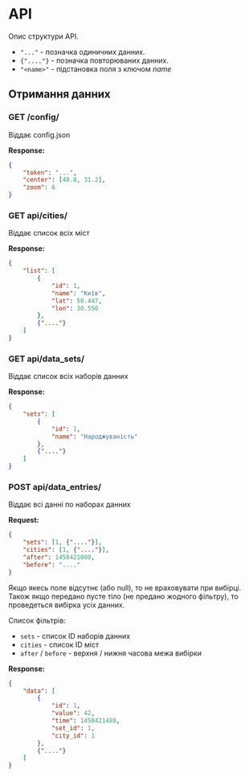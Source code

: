 # API

Опис структури API.

 * `"..."` - позначка одиничних данних.
 * `{"...."}` - позначка повторюваних данних.
 * `"<name>"` - підстановка поля з ключом _name_

## Отримання данних

### GET /config/
Віддає config.json

__Response:__

```json
{
    "token": "...",
    "center": [48.8, 31.2],
    "zoom": 6
}
```

### GET api/cities/
Віддає список всіх міст

__Response:__

```json
{
    "list": [
        {
            "id": 1,
            "name": "Київ",
            "lat": 50.447,
            "lon": 30.550
        },
        {"...."}
    ]
}
```

### GET api/data_sets/
Віддає список всіх наборів данних

__Response:__

```json
{
    "sets": [
        {
            "id": 1,
            "name": "Народжуваність"
        },
        {"...."}
    ]
}
```

### POST api/data_entries/
Віддає всі данні по наборах данних

__Request:__

```json
{
    "sets": [1, {"...."}],
    "cities": [1, {"...."}],
    "after": 1458421000,
    "before": "...."
}
```

Якщо якесь поле відсутнє (або null), то не враховувати при вибірці. Також якщо передано пусте тіло (не предано жодного фільтру), то проведеться вибірка усіх данних.

Список фільтрів:
 * `sets` - список ID наборів данних
 * `cities` - список ID міст
 * `after` / `before` - верхня / нижня часова межа вибірки

__Response:__

```json
{
    "data": [
        {
            "id": 1,
            "value": 42,
            "time": 1458421488,
            "set_id": 1,
            "city_id": 1
        },
        {"...."}
    ]
}
```
